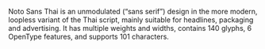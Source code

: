 Noto Sans Thai is an unmodulated (“sans serif”) design in the more modern, loopless variant of the Thai script, mainly suitable for headlines, packaging and advertising. It has multiple weights and widths, contains 140 glyphs, 6 OpenType features, and supports 101 characters.